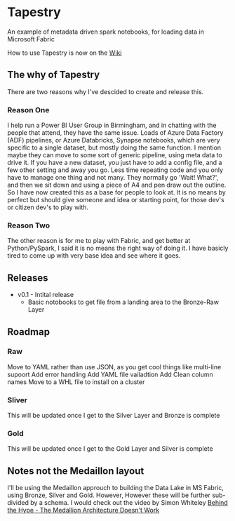 # Tapestry
An example of metadata driven spark notebooks, for loading data in Microsoft Fabric

How to use Tapestry is now on the [Wiki](https://github.com/mrjonlunn/tapestry/wiki "Take me to the wiki")

## The why of Tapestry
There are two reasons why I've descided to create and release this.

### Reason One
I help run a Power BI User Group in Birmingham, and in chatting with the people that attend, they have the same issue. Loads of Azure Data Factory (ADF) pipelines, or Azure Databricks, Synapse notebooks, which are very specific to a single dataset, but mostly doing the same function. I mention maybe they can move to some sort of generic pipeline, using meta data to drive it. If you have a new dataset, you just have to add a config file, and a few other setting and away you go. Less time repeating code and you only have to manage one thing and not many. They normally go 'Wait! What?', and then we sit down and using a piece of A4 and pen draw out the outline. So I have now created this as a base for people to look at.
It is no means by perfect but should give someone and idea or starting point, for those dev's or citizen dev's to play with.

### Reason Two
The other reason is for me to play with Fabric, and get better at Python/PySpark, I said it is no means the right way of doing it. I have basicly tired to come up with very base idea and see where it goes.

## Releases
-  v0.1 - Intital release
    - Basic notobooks to get file from a landing area to the Bronze-Raw Layer

## Roadmap
### Raw
Move to YAML rather than use JSON, as you get cool things like multi-line supoort
Add error handling
Add YAML file vailadtion
Add Clean column names
Move to a WHL file to install on a cluster

### Sliver
This will be updated once I get to the Silver Layer and Bronze is complete

### Gold
This will be updated once I get to the Gold Layer and Silver is complete

## Notes not the Medaillon layout
I'll be using the Medaillon approuch to building the Data Lake in MS Fabric, using Bronze, Silver and Gold. However, However these will be further sub-divided by a schema.
I would check out the video by Simon Whiteley [Behind the Hype - The Medallion Architecture Doesn't Work](https://www.youtube.com/watch?v=fz4tax6nKZM "Take me to YouTube")
